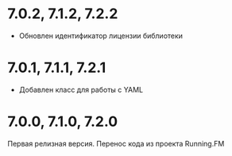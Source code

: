 7.0.2, 7.1.2, 7.2.2
===================
* Обновлен идентификатор лицензии библиотеки

7.0.1, 7.1.1, 7.2.1
===================
* Добавлен класс для работы с YAML

7.0.0, 7.1.0, 7.2.0
===================
Первая релизная версия. Перенос кода из проекта Running.FM